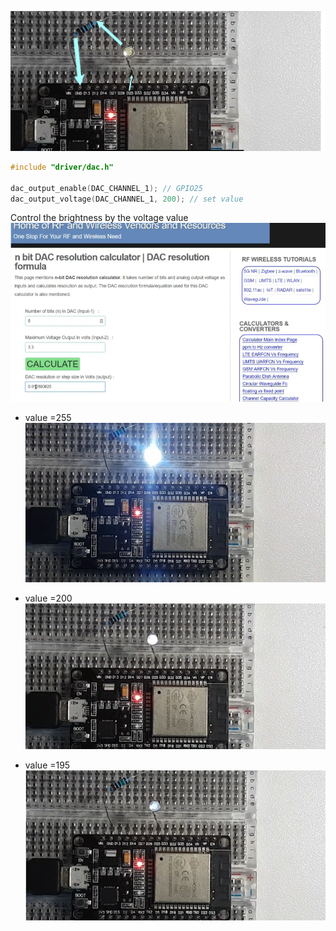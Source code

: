 ![dac current register](https://github.com/afterCherry/Learn-ESP32/blob/main/Images/dac%20resistor.png) <br>

```C++
#include "driver/dac.h"

dac_output_enable(DAC_CHANNEL_1); // GPIO25
dac_output_voltage(DAC_CHANNEL_1, 200); // set value
```

Control the brightness by the voltage value <br>
![dac calculate](https://github.com/afterCherry/Learn-ESP32/blob/main/Images/dac%20calculate.png) <br>

- value =255 <br>
![255 voltage](https://github.com/afterCherry/Learn-ESP32/blob/main/Images/255%20voltage.png) <br>

- value =200 <br>
![200 voltage](https://github.com/afterCherry/Learn-ESP32/blob/main/Images/200%20voltage.png) <br>


- value =195 <br>
![195 voltage](https://github.com/afterCherry/Learn-ESP32/blob/main/Images/195%20voltage.png) <br>
